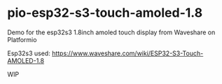 # pio-esp32-s3-touch-amoled-1.8
Demo for the esp32s3 1.8inch amoled touch display from Waveshare on Platformio

Esp32s3 used: https://www.waveshare.com/wiki/ESP32-S3-Touch-AMOLED-1.8

WIP
